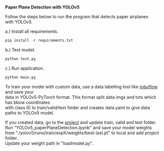 **Paper Plane Detection with YOLOv5** 

Follow the steps below to run the program that detects paper airplanes \
 with YOLOv5.

a.) Install all requirements.

  ````python
pip install -r requirements.txt
  ````

b.) Test model.

  ````python
python test.py
  ````

c.) Run application.

  ````python
python main.py
  ````

To train your model with custom data, use a data labelling tool like [roboflow](https://app.roboflow.com/chn-lghf8) and save your \
data in YOLOv5-PyTorch format. This format split data imgs and txts which has bbow coordinates \
with class ID to train/valid/test folder and creates data.yaml to give data paths to YOLOv5 model.

If you created data, go to the [project](https://drive.google.com/drive/folders/1f6CqA6WaNmoNv985smUoA1q07_Tdu3hu?usp=sharing) 
and update train, valid and test folder. Run "YOLOv5_paperPlaneDetection.ipynb" and save your model weights from "./yolov5/runs/train/expX/weights/best-last.pt"
to local and add project folder. \
Update your weight path in "loadmodel.py". 




